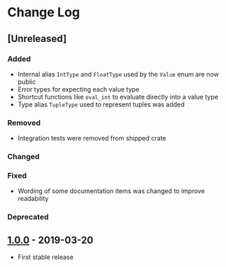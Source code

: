 # Change Log

## [Unreleased]

### Added

 * Internal alias `IntType` and `FloatType` used by the `Value` enum are now public
 * Error types for expecting each value type
 * Shortcut functions like `eval_int` to evaluate directly into a value type
 * Type alias `TupleType` used to represent tuples was added

### Removed

 * Integration tests were removed from shipped crate

### Changed

### Fixed

 * Wording of some documentation items was changed to improve readability

### Deprecated

## [1.0.0](https://github.com/ISibboI/evalexpr/tree/1.0.0) - 2019-03-20

 * First stable release